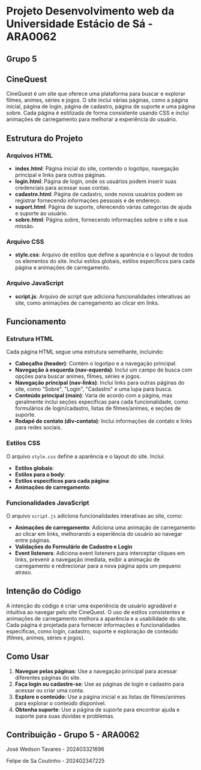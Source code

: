 # Projeto Desenvolvimento web da Universidade Estácio de Sá - ARA0062

## Grupo 5 

## CineQuest


CineQuest é um site que oferece uma plataforma para buscar e explorar filmes, animes, séries e jogos. O site inclui várias páginas, como a página inicial, página de login, página de cadastro, página de suporte e uma página sobre. Cada página é estilizada de forma consistente usando CSS e inclui animações de carregamento para melhorar a experiência do usuário.

## Estrutura do Projeto

### Arquivos HTML

- **index.html**: Página inicial do site, contendo o logotipo, navegação principal e links para outras páginas.
- **login.html**: Página de login, onde os usuários podem inserir suas credenciais para acessar suas contas.
- **cadastro.html**: Página de cadastro, onde novos usuários podem se registrar fornecendo informações pessoais e de endereço.
- **suport.html**: Página de suporte, oferecendo várias categorias de ajuda e suporte ao usuário.
- **sobre.html**: Página sobre, fornecendo informações sobre o site e sua missão.

### Arquivo CSS

- **style.css**: Arquivo de estilos que define a aparência e o layout de todos os elementos do site. Inclui estilos globais, estilos específicos para cada página e animações de carregamento.

### Arquivo JavaScript

- **script.js**: Arquivo de script que adiciona funcionalidades interativas ao site, como animações de carregamento ao clicar em links.

## Funcionamento

### Estrutura HTML

Cada página HTML segue uma estrutura semelhante, incluindo:

- **Cabeçalho (header)**: Contém o logotipo e a navegação principal.
- **Navegação à esquerda (nav-equerda)**: Inclui um campo de busca com opções para buscar animes, filmes, séries e jogos.
- **Navegação principal (nav-links)**: Inclui links para outras páginas do site, como "Sobre", "Login", "Cadastro" e uma lupa para busca.
- **Conteúdo principal (main)**: Varia de acordo com a página, mas geralmente inclui seções específicas para cada funcionalidade, como formulários de login/cadastro, listas de filmes/animes, e seções de suporte.
- **Rodapé de contato (div-contato)**: Inclui informações de contato e links para redes sociais.

### Estilos CSS

O arquivo `style.css` define a aparência e o layout do site. Inclui:

- **Estilos globais**: 
- **Estilos para o body**: 
- **Estilos específicos para cada página**: 
- **Animações de carregamento**: 

### Funcionalidades JavaScript

O arquivo `script.js` adiciona funcionalidades interativas ao site, como:

- **Animações de carregamento**: Adiciona uma animação de carregamento ao clicar em links, melhorando a experiência do usuário ao navegar entre páginas.
- **Validações do Formulário de Cadastro e Login**
- **Event listeners**: Adiciona event listeners para interceptar cliques em links, prevenir a navegação imediata, exibir a animação de carregamento e redirecionar para a nova página após um pequeno atraso.

## Intenção do Código

A intenção do código é criar uma experiência de usuário agradável e intuitiva ao navegar pelo site CineQuest. O uso de estilos consistentes e animações de carregamento melhora a aparência e a usabilidade do site. Cada página é projetada para fornecer informações e funcionalidades específicas, como login, cadastro, suporte e exploração de conteúdo (filmes, animes, séries e jogos).

## Como Usar

1. **Navegue pelas páginas**: Use a navegação principal para acessar diferentes páginas do site.
2. **Faça login ou cadastre-se**: Use as páginas de login e cadastro para acessar ou criar uma conta.
3. **Explore o conteúdo**: Use a página inicial e as listas de filmes/animes para explorar o conteúdo disponível.
4. **Obtenha suporte**: Use a página de suporte para encontrar ajuda e suporte para suas dúvidas e problemas.


## Contribuição - Grupo 5 - ARA0062 

José Wedson Tavares   - 202403321696

Felipe de Sa Coutinho - 202402347225


